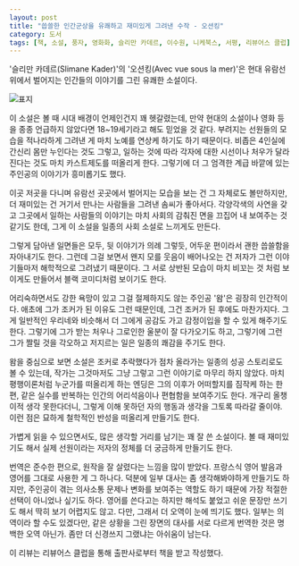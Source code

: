 ```yaml
---
layout: post
title: "씁쓸한 인간군상을 유쾌하고 재미있게 그려낸 수작 - 오션킹"
category: 도서
tags: [책, 소설, 풍자, 영화화, 슬리만 카데르, 이수원, 니케북스, 서평, 리뷰어스 클럽]
---
```


'슬리만 카데르(Slimane Kader)'의
'오션킹(Avec vue sous la mer)'은
현대 유람선 위에서 벌어지는 인간들의 이야기를 그린 유쾌한 소설이다.

![표지](https://lh3.googleusercontent.com/9WxY_mnp8kwbP0xN6U8lI7MlqJXf8vDoDoggc1kEdF_AAcoPofeT95qiy5fYradubQfjuwAoWLIg-Q=s480)

이 소설은 볼 때 시대 배경이 언제인건지 꽤 헷갈렸는데,
만약 현대의 소설이나 영화 등을 종종 언급하지 않았다면 18~19세기라고 해도 믿었을 것 같다.
부려지는 선원들의 모습을 적나라하게 그려낸 게 마치 노예를 연상케 하기도 하기 때문이다.
비좁은 4인실에 간신리 몸만 누인다는 것도 그렇고,
일하는 것에 따라 각자에 대한 시선이나 처우가 달라진다는 것도 마치 카스트제도를 떠올리게 한다.
그렇기에 더 그 엄격한 계급 바깥에 있는 주인공의 이야기가 흥미롭기도 했다.

이곳 저곳을 다니며 유람선 곳곳에서 벌어지는 모습을 보는 건 그 자체로도 볼만하지만,
더 재미있는 건 거기서 만나는 사람들을 그려낸 솜씨가 좋아서다.
각양각색의 사연을 갖고 그곳에서 일하는 사람들의 이야기는
마치 사회의 감춰진 면을 끄집어 내 보여주는 것 같기도 한데,
그게 이 소설을 일종의 사회 소설로 느끼게도 만든다.

그렇게 담아낸 일면들은 모두, 뒷 이야기가 의례 그렇듯, 어두운 편이라서
괜한 씁쓸함을 자아내기도 한다.
그런데 그걸 보면서 왠지 모를 웃음이 배어나오는 건 저자가 그런 이야기들마저 해학적으로 그려냈기 때문이다.
그 서로 상반된 모습이 마치 비꼬는 것 처럼 보이게도 만들어서
블랙 코미디처럼 보이기도 한다.

어리숙하면서도 강한 욕망이 있고 그걸 절제하지도 않는 주인공 '왐'은 굉장히 인간적이다.
애초에 그가 조커가 된 이유도 그런 때문인데,
그건 조커가 된 후에도 마찬가지다.
그게 일반적인 우리네와 비슷해서 더 그에게 공감도 가고 감정이입을 할 수 있게 해주기도 한다.
그렇기에 그가 받는 처우나 그로인한 울분이 잘 다가오기도 하고,
그렇기에 그런 그가 짤릴 것을 각오하고 저지르는 일은 일종의 쾌감을 주기도 한다.

왐을 중심으로 보면 소설은 조커로 추락했다가 점차 올라가는 일종의 성공 스토리로도 볼 수 있는데,
작가는 그것마저도 그냥 그렇고 그런 이야기로 마무리 하지 않았다.
마치 평행이론처럼 누군가를 떠올리게 하는 엔딩은 그의 이후가 어떠할지를 짐작케 하는 한편,
같은 실수를 반복하는 인간의 어리석음이나 편협함을 보여주기도 한다.
개구리 올챙이적 생각 못한다더니,
그렇게 이해 못하던 자의 행동과 생각을 그토록 따라갈 줄이야.
이런 점은 묘하게 철학적인 반성을 떠올리게 만들기도 한다.

가볍게 읽을 수 있으면서도,
많은 생각할 거리를 남기는 꽤 잘 쓴 소설이다.
볼 때 재미있기도 해서 실제 선원이라는 저자의 정체를 더 궁금하게 만들기도 한다.

번역은 준수한 편으로, 원작을 잘 살렸다는 느낌을 많이 받았다.
프랑스식 영어 발음과 영어를 그대로 사용한 게 그 하나다.
덕분에 일부 대사는 좀 생각해봐야하게 만들기도 하지만,
주인공이 겪는 의사소통 문제나 변화를 보여주는 역할도 하기 때문에
가장 적절한 선택이 아니었나 싶기도 하다.
영어를 쓴다고는 하지만 해석도 붙었고 쉬운 문장만 쓰기도 해서 딱히 보기 어렵지도 않고.
다만, 그래서 더 오역이 눈에 띄기도 했다.
일부는 의역이라 할 수도 있겠다만,
같은 상황을 그린 장면의 대사를 서로 다르게 번역한 것은 명백한 오역 아닌가.
좀만 더 신경쓰지 그랬냐는 아쉬움이 남는다.



<div class="im im-info">
이 리뷰는 리뷰어스 클럽을 통해 출판사로부터 책을 받고 작성했다.
</div>

